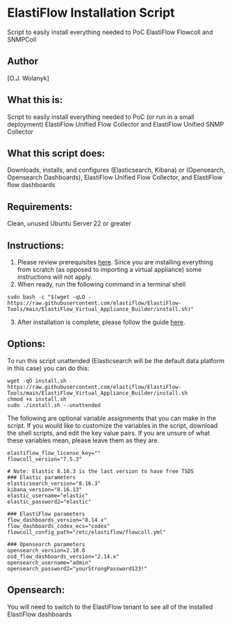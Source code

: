 # ElastiFlow Installation Script
Script to easily install everything needed to PoC ElastiFlow Flowcoll and SNMPColl

## Author
[O.J. Wolanyk]

What this is:
----------------
Script to easily install everything needed to PoC (or run in a small deployment) ElastiFlow Unified Flow Collector and ElastiFlow Unified SNMP Collector

What this script does:
----------------
Downloads, installs, and configures (Elasticsearch, Kibana) or (Opensearch, Opensearch Dashboards), ElastiFlow Unified Flow Collector, and ElastiFlow flow dashboards

Requirements:
----------------
Clean, unused Ubuntu Server 22 or greater

Instructions:
----------------
1) Please review prerequisites [here](https://docs.google.com/document/d/18XOxnAdxAW5bcqRRGEEKayJf_ViwYRAG/edit#heading=h.e87xs5ntz4yk). Since you are installing everything from scratch (as opposed to importing a virtual appliance) some instructions will not apply.
2) When ready, run the following command in a terminal shell
```
sudo bash -c "$(wget -qLO - https://raw.githubusercontent.com/elastiflow/ElastiFlow-Tools/main/ElastiFlow_Virtual_Appliance_Builder/install.sh)"
```
3) After installation is complete, please follow the guide [here](https://docs.google.com/document/d/18XOxnAdxAW5bcqRRGEEKayJf_ViwYRAG/edit?usp=sharing&ouid=106934919212917365947&rtpof=true&sd=true).

Options:
----------------

To run this script unattended (Elasticsearch will be the default data platform in this case) you can do this:
```
wget -qO install.sh https://raw.githubusercontent.com/elastiflow/ElastiFlow-Tools/main/ElastiFlow_Virtual_Appliance_Builder/install.sh
chmod +x install.sh
sudo ./install.sh --unattended
```

The following are optional variable assignments that you can make in the script. If you would like to customize the variables in the script, download the shell scripts, and edit the key value pairs. If you are unsure of what these variables mean, please leave them as they are.

```elastiflow_account_id=""
elastiflow_flow_license_key=""
flowcoll_version="7.5.3"

# Note: Elastic 8.16.3 is the last version to have free TSDS
### Elastic parameters
elasticsearch_version="8.16.3"
kibana_version="8.16.13"
elastic_username="elastic"
elastic_password2="elastic"

### ElastiFlow parameters
flow_dashboards_version="8.14.x"
flow_dashboards_codex_ecs="codex"
flowcoll_config_path="/etc/elastiflow/flowcoll.yml"

### Opensearch parameters
opensearch_version=2.18.0
osd_flow_dashboards_version="2.14.x"
opensearch_username="admin"
opensearch_password2="yourStrongPassword123!"

```
Opensearch:
--------
You will need to switch to the ElastiFlow tenant to see all of the installed ElastiFlow dashboards
